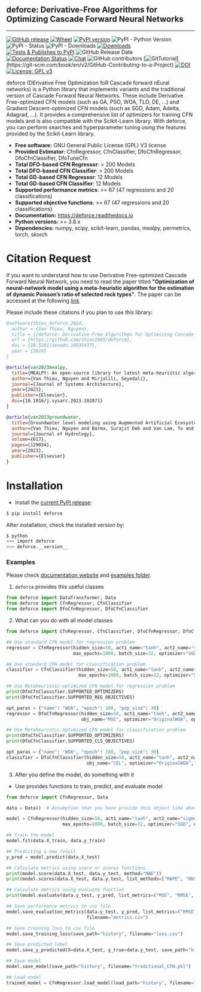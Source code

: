 
## deforce: Derivative-Free Algorithms for Optimizing Cascade Forward Neural Networks

---

[![GitHub release](https://img.shields.io/badge/release-0.1.0-yellow.svg)](https://github.com/thieu1995/deforce/releases)
[![Wheel](https://img.shields.io/pypi/wheel/gensim.svg)](https://pypi.python.org/pypi/deforce) 
[![PyPI version](https://badge.fury.io/py/deforce.svg)](https://badge.fury.io/py/deforce)
![PyPI - Python Version](https://img.shields.io/pypi/pyversions/deforce.svg)
![PyPI - Status](https://img.shields.io/pypi/status/deforce.svg)
![PyPI - Downloads](https://img.shields.io/pypi/dm/deforce.svg)
[![Downloads](https://pepy.tech/badge/deforce)](https://pepy.tech/project/deforce)
[![Tests & Publishes to PyPI](https://github.com/thieu1995/deforce/actions/workflows/publish-package.yaml/badge.svg)](https://github.com/thieu1995/deforce/actions/workflows/publish-package.yaml)
![GitHub Release Date](https://img.shields.io/github/release-date/thieu1995/deforce.svg)
[![Documentation Status](https://readthedocs.org/projects/deforce/badge/?version=latest)](https://deforce.readthedocs.io/en/latest/?badge=latest)
[![Chat](https://img.shields.io/badge/Chat-on%20Telegram-blue)](https://t.me/+fRVCJGuGJg1mNDg1)
![GitHub contributors](https://img.shields.io/github/contributors/thieu1995/deforce.svg)
[![GitTutorial](https://img.shields.io/badge/PR-Welcome-%23FF8300.svg?)](https://git-scm.com/book/en/v2/GitHub-Contributing-to-a-Project)
[![DOI](https://zenodo.org/badge/DOI/10.5281/zenodo.10935437.svg)](https://doi.org/10.5281/zenodo.10935437)
[![License: GPL v3](https://img.shields.io/badge/License-GPLv3-blue.svg)](https://www.gnu.org/licenses/gpl-3.0)

deforce (DErivative Free Optimization foR Cascade forward nEural networks) is a Python library that implements variants and the traditional version of Cascade Forward Neural Networks. These include Derivative Free-optimized CFN models (such as GA, PSO, WOA, TLO, DE, ...) and Gradient Descent-optimized CFN models (such as SGD, Adam, Adelta, Adagrad, ...). It provides a comprehensive list of optimizers for training CFN models and is also compatible with the Scikit-Learn library. With deforce, 
you can perform searches and hyperparameter tuning using the features provided by the Scikit-Learn library.

* **Free software:** GNU General Public License (GPL) V3 license
* **Provided Estimator**: CfnRegressor, CfnClassifier, DfoCfnRegressor, DfoCfnClassifier, DfoTuneCfn
* **Total DFO-based CFN Regressor**: > 200 Models 
* **Total DFO-based CFN Classifier**: > 200 Models
* **Total GD-based CFN Regressor**: 12 Models
* **Total GD-based CFN Classifier**: 12 Models
* **Supported performance metrics**: >= 67 (47 regressions and 20 classifications)
* **Supported objective functions**: >= 67 (47 regressions and 20 classifications)
* **Documentation:** https://deforce.readthedocs.io
* **Python versions:** >= 3.8.x
* **Dependencies:** numpy, scipy, scikit-learn, pandas, mealpy, permetrics, torch, skorch


# Citation Request 

If you want to understand how to use Derivative Free-optimized Cascade Forward Neural Network, you 
need to read the paper titled **"Optimization of neural-network model using a meta-heuristic algorithm for the estimation of dynamic Poisson’s ratio of selected rock types"**. 
The paper can be accessed at the following [link](https://doi.org/10.1038%2Fs41598-023-38163-0)

Please include these citations if you plan to use this library:

```bibtex
@software{thieu_deforce_2024,
  author = {Van Thieu, Nguyen},
  title = {{deforce: Derivative-Free Algorithms for Optimizing Cascade Forward Neural Networks}},
  url = {https://github.com/thieu1995/deforce},
  doi = {10.5281/zenodo.10935437},
  year = {2024}
}

@article{van2023mealpy,
  title={MEALPY: An open-source library for latest meta-heuristic algorithms in Python},
  author={Van Thieu, Nguyen and Mirjalili, Seyedali},
  journal={Journal of Systems Architecture},
  year={2023},
  publisher={Elsevier},
  doi={10.1016/j.sysarc.2023.102871}
}

@article{van2023groundwater,
  title={Groundwater level modeling using Augmented Artificial Ecosystem Optimization},
  author={Van Thieu, Nguyen and Barma, Surajit Deb and Van Lam, To and Kisi, Ozgur and Mahesha, Amai},
  journal={Journal of Hydrology},
  volume={617},
  pages={129034},
  year={2023},
  publisher={Elsevier}
}
```

# Installation

* Install the [current PyPI release](https://pypi.python.org/pypi/deforce):
```sh 
$ pip install deforce
```

After installation, check the installed version by:

```sh
$ python
>>> import deforce
>>> deforce.__version__
```

### Examples

Please check [documentation website](https://deforce.readthedocs.io/) and [examples folder](examples).

1) `deforce` provides this useful classes

```python
from deforce import DataTransformer, Data
from deforce import CfnRegressor, CfnClassifier
from deforce import DfoCfnRegressor, DfoCfnClassifier
```

2) What can you do with all model classes

```python
from deforce import CfnRegressor, CfnClassifier, DfoCfnRegressor, DfoCfnClassifier

## Use standard CFN model for regression problem
regressor = CfnRegressor(hidden_size=50, act1_name="tanh", act2_name="sigmoid", obj_name="MSE",
                         max_epochs=1000, batch_size=32, optimizer="SGD", optimizer_paras=None, verbose=False, seed=42)

## Use standard CFN model for classification problem 
classifier = CfnClassifier(hidden_size=50, act1_name="tanh", act2_name="sigmoid", obj_name="NLLL",
                           max_epochs=1000, batch_size=32, optimizer="SGD", optimizer_paras=None, verbose=False, seed=42)

## Use Metaheuristic-optimized CFN model for regression problem
print(DfoCfnClassifier.SUPPORTED_OPTIMIZERS)
print(DfoCfnClassifier.SUPPORTED_REG_OBJECTIVES)

opt_paras = {"name": "WOA", "epoch": 100, "pop_size": 30}
regressor = DfoCfnRegressor(hidden_size=50, act1_name="tanh", act2_name="sigmoid",
                            obj_name="MSE", optimizer="OriginalWOA", optimizer_paras=opt_paras, verbose=True, seed=42)

## Use Metaheuristic-optimized CFN model for classification problem
print(DfoCfnClassifier.SUPPORTED_OPTIMIZERS)
print(DfoCfnClassifier.SUPPORTED_CLS_OBJECTIVES)

opt_paras = {"name": "WOA", "epoch": 100, "pop_size": 30}
classifier = DfoCfnClassifier(hidden_size=50, act1_name="tanh", act2_name="softmax",
                              obj_name="CEL", optimizer="OriginalWOA", optimizer_paras=opt_paras, verbose=True, seed=42)
```

3) After you define the model, do something with it
+ Use provides functions to train, predict, and evaluate model

```python
from deforce import CfnRegressor, Data

data = Data()  # Assumption that you have provide this object like above

model = CfnRegressor(hidden_size=50, act1_name="tanh", act2_name="sigmoid", obj_name="MSE",
                     max_epochs=1000, batch_size=32, optimizer="SGD", optimizer_paras=None, verbose=False)

## Train the model
model.fit(data.X_train, data.y_train)

## Predicting a new result
y_pred = model.predict(data.X_test)

## Calculate metrics using score or scores functions.
print(model.score(data.X_test, data.y_test, method="MAE"))
print(model.scores(data.X_test, data.y_test, list_methods=["MAPE", "NNSE", "KGE", "MASE", "R2", "R", "R2S"]))

## Calculate metrics using evaluate function
print(model.evaluate(data.y_test, y_pred, list_metrics=("MSE", "RMSE", "MAPE", "NSE")))

## Save performance metrics to csv file
model.save_evaluation_metrics(data.y_test, y_pred, list_metrics=("RMSE", "MAE"), save_path="history",
                              filename="metrics.csv")

## Save training loss to csv file
model.save_training_loss(save_path="history", filename="loss.csv")

## Save predicted label
model.save_y_predicted(X=data.X_test, y_true=data.y_test, save_path="history", filename="y_predicted.csv")

## Save model
model.save_model(save_path="history", filename="traditional_CFN.pkl")

## Load model 
trained_model = CfnRegressor.load_model(load_path="history", filename="traditional_CFN.pkl")
```

